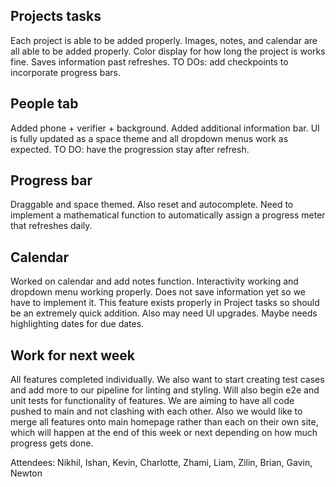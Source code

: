 ## Projects tasks
Each project is able to be added properly. Images, notes, and calendar are all able to be added properly. Color display for how long the project is works fine. Saves information past refreshes. TO DOs: add checkpoints to incorporate progress bars.

## People tab
Added phone + verifier + background. Added additional information bar. UI is fully updated as a space theme and all dropdown menus work as expected. TO DO: have the progression stay after refresh.

## Progress bar
Draggable and space themed. Also reset and autocomplete. Need to implement a mathematical function to automatically assign a progress meter that refreshes daily. 

## Calendar
Worked on calendar and add notes function. Interactivity working and dropdown menu working properly. Does not save information yet so we have to implement it. This feature exists properly in Project tasks so should be an extremely quick addition. Also may need UI upgrades. Maybe needs highlighting dates for due dates.

## Work for next week
All features completed individually. We also want to start creating test cases and add more to our pipeline for linting and styling. Will also begin e2e and unit tests for functionality of features. We are aiming to have all code pushed to main and not clashing with each other. Also we would like to merge all features onto main homepage rather than each on their own site, which will happen at the end of this week or next depending on how much progress gets done.

Attendees: Nikhil, Ishan, Kevin, Charlotte, Zhami, Liam, Zilin, Brian, Gavin, Newton

